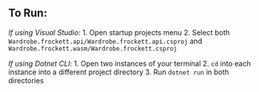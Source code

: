 ## To Run:

*If using Visual Studio*: 
    1. Open startup projects menu
    2. Select both `Wardrobe.frockett.api/Wardrobe.frockett.api.csproj` and `Wardrobe.frockett.wasm/Wardrobe.frockett.csproj`

*If using Dotnet CLI*: 
    1. Open two instances of your terminal 
    2. `cd` into each instance into a different project directory 
    3. Run `dotnet run` in both directories
